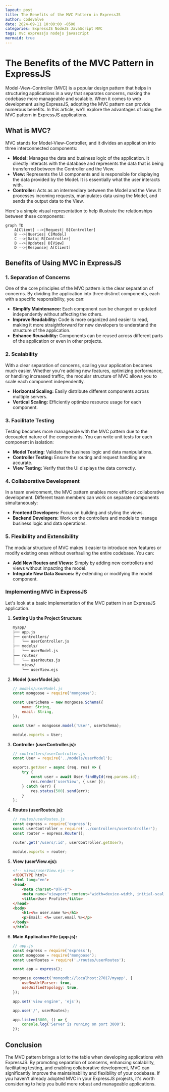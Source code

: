```yaml
---
layout: post
title: The Benefits of the MVC Pattern in ExpressJS
author: codevalve
date: 2024-09-11 10:00:00 -0500
categories: ExpressJS NodeJS JavaScript MVC
tags: mvc expressjs nodejs javascript
mermaid: true
---
```


# The Benefits of the MVC Pattern in ExpressJS

Model-View-Controller (MVC) is a popular design pattern that helps in structuring applications in a way that separates concerns, making the codebase more manageable and scalable. When it comes to web development using ExpressJS, adopting the MVC pattern can provide numerous benefits. In this article, we'll explore the advantages of using the MVC pattern in ExpressJS applications.

## What is MVC?

MVC stands for Model-View-Controller, and it divides an application into three interconnected components:

- **Model:** Manages the data and business logic of the application. It directly interacts with the database and represents the data that is being transferred between the Controller and the View.
- **View:** Represents the UI components and is responsible for displaying the data provided by the Model. It is essentially what the user interacts with.
- **Controller:** Acts as an intermediary between the Model and the View. It processes incoming requests, manipulates data using the Model, and sends the output data to the View.

Here's a simple visual representation to help illustrate the relationships between these components:

```mermaid
graph TD
    A[Client] -->|Request| B[Controller]
    B -->|Queries| C[Model]
    C -->|Data| B[Controller]
    B -->|Updates| D[View]
    D -->|Response| A[Client]
```

## Benefits of Using MVC in ExpressJS

### 1. Separation of Concerns

One of the core principles of the MVC pattern is the clear separation of concerns. By dividing the application into three distinct components, each with a specific responsibility, you can:

- **Simplify Maintenance:** Each component can be changed or updated independently without affecting the others.
- **Improve Readability:** Code is more organized and easier to read, making it more straightforward for new developers to understand the structure of the application.
- **Enhance Reusability:** Components can be reused across different parts of the application or even in other projects.

### 2. Scalability

With a clear separation of concerns, scaling your application becomes much easier. Whether you're adding new features, optimizing performance, or handling increased traffic, the modular structure of MVC allows you to scale each component independently.

- **Horizontal Scaling:** Easily distribute different components across multiple servers.
- **Vertical Scaling:** Efficiently optimize resource usage for each component.

### 3. Facilitate Testing

Testing becomes more manageable with the MVC pattern due to the decoupled nature of the components. You can write unit tests for each component in isolation:

- **Model Testing:** Validate the business logic and data manipulations.
- **Controller Testing:** Ensure the routing and request handling are accurate.
- **View Testing:** Verify that the UI displays the data correctly.

### 4. Collaborative Development

In a team environment, the MVC pattern enables more efficient collaborative development. Different team members can work on separate components simultaneously:

- **Frontend Developers:** Focus on building and styling the views.
- **Backend Developers:** Work on the controllers and models to manage business logic and data operations.

### 5. Flexibility and Extensibility

The modular structure of MVC makes it easier to introduce new features or modify existing ones without overhauling the entire codebase. You can:

- **Add New Routes and Views:** Simply by adding new controllers and views without impacting the model.
- **Integrate New Data Sources:** By extending or modifying the model component.

### Implementing MVC in ExpressJS

Let's look at a basic implementation of the MVC pattern in an ExpressJS application.

1. **Setting Up the Project Structure:**
    ```bash
    myapp/
    ├── app.js
    ├── controllers/
    │   └── userController.js
    ├── models/
    │   └── userModel.js
    ├── routes/
    │   └── userRoutes.js
    └── views/
        └── userView.ejs
    ```

2. **Model (userModel.js):**
   ```javascript
   // models/userModel.js
   const mongoose = require('mongoose');

   const userSchema = new mongoose.Schema({
       name: String,
       email: String,
   });

   const User = mongoose.model('User', userSchema);

   module.exports = User;
   ```

3. **Controller (userController.js):**
   ```javascript
   // controllers/userController.js
   const User = require('../models/userModel');

   exports.getUser = async (req, res) => {
       try {
           const user = await User.findById(req.params.id);
           res.render('userView', { user });
       } catch (err) {
           res.status(500).send(err);
       }
   };
   ```

4. **Routes (userRoutes.js):**
   ```javascript
   // routes/userRoutes.js
   const express = require('express');
   const userController = require('../controllers/userController');
   const router = express.Router();

   router.get('/users/:id', userController.getUser);

   module.exports = router;
   ```

5. **View (userView.ejs):**
   ```html
   <!-- views/userView.ejs -->
   <!DOCTYPE html>
   <html lang="en">
   <head>
       <meta charset="UTF-8">
       <meta name="viewport" content="width=device-width, initial-scale=1.0">
       <title>User Profile</title>
   </head>
   <body>
       <h1><%= user.name %></h1>
       <p>Email: <%= user.email %></p>
   </body>
   </html>
   ```

6. **Main Application File (app.js):**
   ```javascript
   // app.js
   const express = require('express');
   const mongoose = require('mongoose');
   const userRoutes = require('./routes/userRoutes');

   const app = express();

   mongoose.connect('mongodb://localhost:27017/myapp', {
       useNewUrlParser: true,
       useUnifiedTopology: true,
   });

   app.set('view engine', 'ejs');

   app.use('/', userRoutes);

   app.listen(3000, () => {
       console.log('Server is running on port 3000');
   });
   ```

## Conclusion

The MVC pattern brings a lot to the table when developing applications with ExpressJS. By promoting separation of concerns, enhancing scalability, facilitating testing, and enabling collaborative development, MVC can significantly improve the maintainability and flexibility of your codebase. If you haven't already adopted MVC in your ExpressJS projects, it's worth considering to help you build more robust and manageable applications.